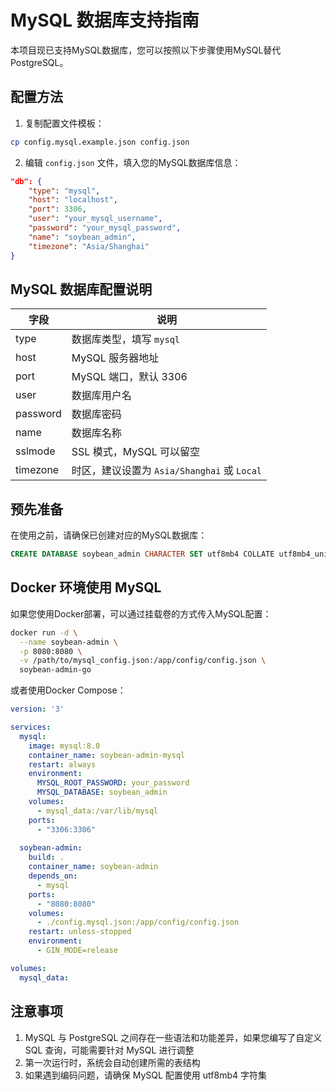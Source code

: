 # MySQL 数据库支持指南

本项目现已支持MySQL数据库，您可以按照以下步骤使用MySQL替代PostgreSQL。

## 配置方法

1. 复制配置文件模板：

```bash
cp config.mysql.example.json config.json
```

2. 编辑 `config.json` 文件，填入您的MySQL数据库信息：

```json
"db": {
    "type": "mysql",
    "host": "localhost",
    "port": 3306,
    "user": "your_mysql_username",
    "password": "your_mysql_password",
    "name": "soybean_admin",
    "timezone": "Asia/Shanghai"
}
```

## MySQL 数据库配置说明

| 字段 | 说明 |
|------|------|
| type | 数据库类型，填写 `mysql` |
| host | MySQL 服务器地址 |
| port | MySQL 端口，默认 3306 |
| user | 数据库用户名 |
| password | 数据库密码 |
| name | 数据库名称 |
| sslmode | SSL 模式，MySQL 可以留空 |
| timezone | 时区，建议设置为 `Asia/Shanghai` 或 `Local` |

## 预先准备

在使用之前，请确保已创建对应的MySQL数据库：

```sql
CREATE DATABASE soybean_admin CHARACTER SET utf8mb4 COLLATE utf8mb4_unicode_ci;
```

## Docker 环境使用 MySQL

如果您使用Docker部署，可以通过挂载卷的方式传入MySQL配置：

```bash
docker run -d \
  --name soybean-admin \
  -p 8080:8080 \
  -v /path/to/mysql_config.json:/app/config/config.json \
  soybean-admin-go
```

或者使用Docker Compose：

```yaml
version: '3'

services:
  mysql:
    image: mysql:8.0
    container_name: soybean-admin-mysql
    restart: always
    environment:
      MYSQL_ROOT_PASSWORD: your_password
      MYSQL_DATABASE: soybean_admin
    volumes:
      - mysql_data:/var/lib/mysql
    ports:
      - "3306:3306"
    
  soybean-admin:
    build: .
    container_name: soybean-admin
    depends_on:
      - mysql
    ports:
      - "8080:8080"
    volumes:
      - ./config.mysql.json:/app/config/config.json
    restart: unless-stopped
    environment:
      - GIN_MODE=release

volumes:
  mysql_data:
```

## 注意事项

1. MySQL 与 PostgreSQL 之间存在一些语法和功能差异，如果您编写了自定义 SQL 查询，可能需要针对 MySQL 进行调整
2. 第一次运行时，系统会自动创建所需的表结构
3. 如果遇到编码问题，请确保 MySQL 配置使用 utf8mb4 字符集 